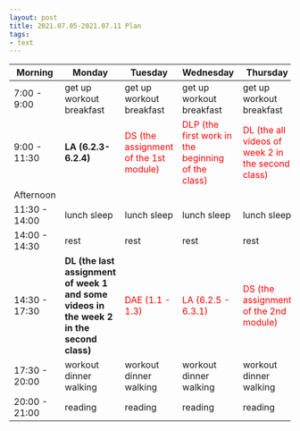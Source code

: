 ```yaml
---
layout: post
title: 2021.07.05-2021.07.11 Plan
tags:
- text
---   
```


|Morning|Monday|Tuesday|Wednesday|Thursday|Friday|Saturday|Sunday|
|---|---|---|---|---|---|---|---|
|7:00 - 9:00|get up workout breakfast|get up workout breakfast|get up workout breakfast|get up workout breakfast|get up workout breakfast|get up workout breakfast|get up workout breakfast|
| 9:00 - 11:30 |**LA (6.2.3-6.2.4)**|<font color=red> DS (the assignment of the 1st module)|<font color=red> DLP (the first work in the beginning of the class)|<font color=red> DL (the all videos of week 2 in the second class)|<font color=red> DAE (1.4 - 1.6)|do something I like|do something I like|
| Afternoon  |   |   |   |   |   |   |   |
|11:30 - 14:00|lunch sleep|lunch sleep |lunch sleep|lunch sleep|lunch sleep|lunch sleep|lunch sleep|
|14:00 - 14:30|rest|rest|rest|rest|rest|rest|rest|
|14:30 - 17:30|**DL (the last assignment of week 1 and some videos in the week 2 in the second class)**|<font color=red> DAE (1.1 - 1.3)|<font color=red> LA (6.2.5 - 6.3.1)|<font color=red> DS (the assignment of the 2nd module)|<font color=red> DLP (the related work in the beginning of the class)|do something I like|do something I like|
|17:30 - 20:00|workout dinner walking|workout dinner walking|workout dinner walking|workout dinner walking|workout dinner walking|workout dinner walking|workout dinner walking|
|20:00 - 21:00|reading|reading|reading|reading|reading|reading|reading|
